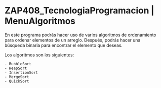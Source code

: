 # ZAP408_TecnologiaProgramacion | MenuAlgoritmos
 
En este programa podrás hacer uso de varios algoritmos de ordenamiento para ordenar elementos de un arreglo. Después, podrás hacer una búsqueda binaria para encontrar el elemento que deseas.

Los algoritmos son los siguientes:

	- BubbleSort
	- HeapSort
	- InsertionSort
	- MergeSort
	- QuickSort

